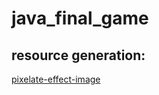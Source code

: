 # java_final_game

## resource generation:
[pixelate-effect-image](https://pinetools.com/pixelate-effect-image)
